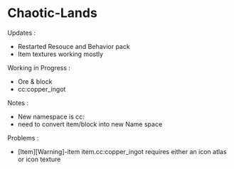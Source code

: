 # Chaotic-Lands

Updates :
  - Restarted Resouce and Behavior pack
  - Item textures working mostly

Working in Progress :
  -  Ore & block 
  -  cc:copper_ingot

Notes :
  - New namespace is cc:
  - need to convert item/block into new Name space

Problems :
  - [Item][Warning]-item item.cc:copper_ingot requires either an icon atlas or icon texture
